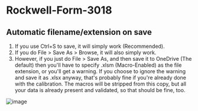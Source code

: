 # Rockwell-Form-3018

## Automatic filename/extension on save

1.  If you use Ctrl+S to save, it will simply work (Recommended).
2.  If you do File > Save As > Browse, it will also simply work.
3.  However, if you just do File > Save As, and then save it to OneDrive (The default) then you'll have to specify .xlsm (Macro-Enabled) as the file extension, or you'll get a warning.  If you choose to ignore the warning and save it as .xlsx anyway, that's probably fine if you're already done with the calibration.  The macros will be stripped from this copy, but all your data is already present and validated, so that should be fine, too.

![image](https://github.com/user-attachments/assets/c98fee0d-ea6c-46dc-9dc6-3868dde7b317)
